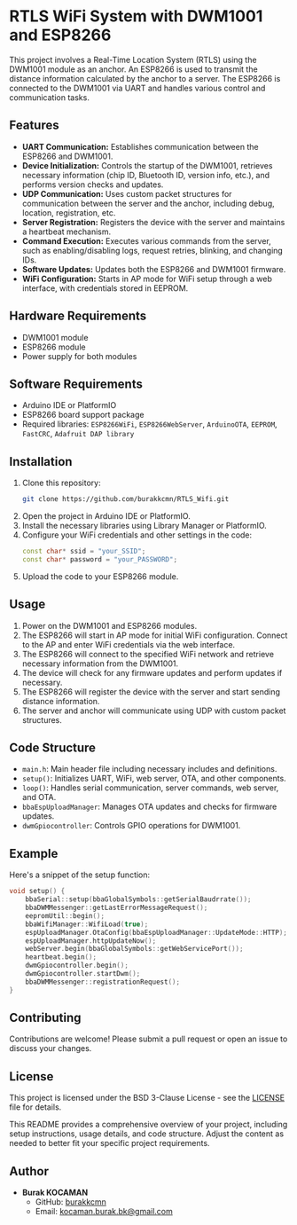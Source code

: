# RTLS WiFi System with DWM1001 and ESP8266

This project involves a Real-Time Location System (RTLS) using the DWM1001 module as an anchor. An ESP8266 is used to transmit the distance information calculated by the anchor to a server. The ESP8266 is connected to the DWM1001 via UART and handles various control and communication tasks.

## Features
- **UART Communication:** Establishes communication between the ESP8266 and DWM1001.
- **Device Initialization:** Controls the startup of the DWM1001, retrieves necessary information (chip ID, Bluetooth ID, version info, etc.), and performs version checks and updates.
- **UDP Communication:** Uses custom packet structures for communication between the server and the anchor, including debug, location, registration, etc.
- **Server Registration:** Registers the device with the server and maintains a heartbeat mechanism.
- **Command Execution:** Executes various commands from the server, such as enabling/disabling logs, request retries, blinking, and changing IDs.
- **Software Updates:** Updates both the ESP8266 and DWM1001 firmware.
- **WiFi Configuration:** Starts in AP mode for WiFi setup through a web interface, with credentials stored in EEPROM.

## Hardware Requirements
- DWM1001 module
- ESP8266 module
- Power supply for both modules

## Software Requirements
- Arduino IDE or PlatformIO
- ESP8266 board support package
- Required libraries: `ESP8266WiFi`, `ESP8266WebServer`, `ArduinoOTA`, `EEPROM`, `FastCRC`, `Adafruit DAP library`

## Installation
1. Clone this repository:
    ```sh
    git clone https://github.com/burakkcmn/RTLS_Wifi.git
    ```
2. Open the project in Arduino IDE or PlatformIO.
3. Install the necessary libraries using Library Manager or PlatformIO.
4. Configure your WiFi credentials and other settings in the code:
    ```cpp
    const char* ssid = "your_SSID";
    const char* password = "your_PASSWORD";
    ```
5. Upload the code to your ESP8266 module.

## Usage
1. Power on the DWM1001 and ESP8266 modules.
2. The ESP8266 will start in AP mode for initial WiFi configuration. Connect to the AP and enter WiFi credentials via the web interface.
3. The ESP8266 will connect to the specified WiFi network and retrieve necessary information from the DWM1001.
4. The device will check for any firmware updates and perform updates if necessary.
5. The ESP8266 will register the device with the server and start sending distance information.
6. The server and anchor will communicate using UDP with custom packet structures.

## Code Structure
- `main.h`: Main header file including necessary includes and definitions.
- `setup()`: Initializes UART, WiFi, web server, OTA, and other components.
- `loop()`: Handles serial communication, server commands, web server, and OTA.
- `bbaEspUploadManager`: Manages OTA updates and checks for firmware updates.
- `dwmGpiocontroller`: Controls GPIO operations for DWM1001.

## Example
Here's a snippet of the setup function:
```cpp
void setup() {
    bbaSerial::setup(bbaGlobalSymbols::getSerialBaudrrate());
    bbaDWMMessenger::getLastErrorMessageRequest();
    eepromUtil::begin();
    bbaWifiManager::WifiLoad(true);
    espUploadManager.OtaConfig(bbaEspUploadManager::UpdateMode::HTTP);
    espUploadManager.httpUpdateNow();
    webServer.begin(bbaGlobalSymbols::getWebServicePort());
    heartbeat.begin();
    dwmGpiocontroller.begin();
    dwmGpiocontroller.startDwm();
    bbaDWMMessenger::registrationRequest();
}
```

## Contributing
Contributions are welcome! Please submit a pull request or open an issue to discuss your changes.

## License
This project is licensed under the BSD 3-Clause License - see the [LICENSE](LICENSE) file for details.

This README provides a comprehensive overview of your project, including setup instructions, usage details, and code structure. Adjust the content as needed to better fit your specific project requirements.

## Author
- **Burak KOCAMAN**
  - GitHub: [burakkcmn](https://github.com/burakkcmn)
  - Email: [kocaman.burak.bk@gmail.com](mailto:kocaman.burak.bk@gmail.com)

